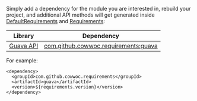 Simply add a dependency for the module you are interested in, rebuild your project, and additional API methods will get generated inside [DefaultRequirements](https://cowwoc.github.io/requirements.java/6.0.0/docs/api/com.github.cowwoc.requirements/com/github/cowwoc/requirements/DefaultRequirements.html) and [Requirements](https://cowwoc.github.io/requirements.java/6.0.0/docs/api/com.github.cowwoc.requirements/com/github/cowwoc/requirements/Requirements.html):

| Library                                                       | Dependency |
|---------------------------------------------------------------|------------|
| [Guava API](https://guava.dev/releases/28.0-jre/api/docs/)    | [com.github.cowwoc.requirements:guava](https://search.maven.org/search?q=g:com.github.cowwoc.requirements%20AND%20a:guava) |

For example:
```
<dependency>
  <groupId>com.github.cowwoc.requirements</groupId>
  <artifactId>guava</artifactId>
  <version>${requirements.version}</version>
</dependency>
```

